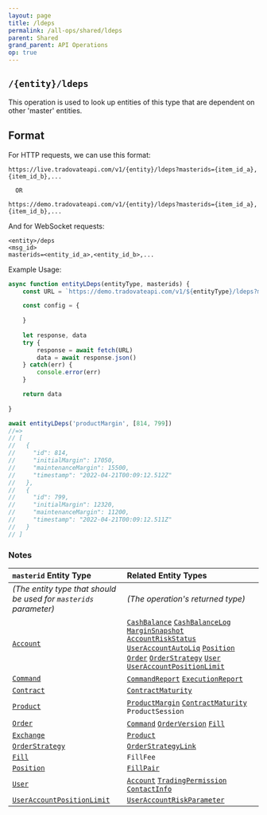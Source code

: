 ```yaml
---
layout: page
title: /ldeps
permalink: /all-ops/shared/ldeps
parent: Shared
grand_parent: API Operations
op: true
---
```

<script>
    window.addEventListener('load', () => {
        const TDV = Symbol.for('tdv-docs');
        window[TDV].defineTryit({
            name: '/ldeps',
            dynamic: true,
            endpoint: '/ldeps',
            method: 'GET',
            query: {
                masterids: 0
            }
        });
        window[TDV].buildCallouts(window[TDV].buildCallouts.defaultAuthWarning);
    });
</script>

## `/{entity}/ldeps`
This operation is used to look up entities of this type that are dependent on other 'master' entities.

## Format
For HTTP requests, we can use this format:

```
https://live.tradovateapi.com/v1/{entity}/ldeps?masterids={item_id_a},{item_id_b},...

  OR

https://demo.tradovateapi.com/v1/{entity}/ldeps?masterids={item_id_a},{item_id_b},...
```

And for WebSocket requests:

```
<entity>/deps
<msg_id>
masterids=<entity_id_a>,<entity_id_b>,...

```

Example Usage:
```js
async function entityLDeps(entityType, masterids) {
    const URL = `https://demo.tradovateapi.com/v1/${entityType}/ldeps?masterids=${masterids.join(',')}`

    const config = {
        
    }
    
    let response, data
    try {
        response = await fetch(URL)
        data = await response.json()
    } catch(err) {
        console.error(err)
    }

    return data
    
}

await entityLDeps('productMargin', [814, 799])
//=>
// [
//   {
//     "id": 814,
//     "initialMargin": 17050,
//     "maintenanceMargin": 15500,
//     "timestamp": "2022-04-21T00:09:12.512Z"
//   },
//   {
//     "id": 799,
//     "initialMargin": 12320,
//     "maintenanceMargin": 11200,
//     "timestamp": "2022-04-21T00:09:12.511Z"
//   }
// ]
```

### Notes

| `masterid` Entity Type | Related Entity Types
|:-------|:---------------------
| *(The entity type that should be used for `masterids` parameter)* | *(The operation's returned type)*
| [`Account`]({{site.baseurl}}/entity-system/index/Account) | [`CashBalance`]({{site.baseurl}}/entity-system/index/CashBalance) [`CashBalanceLog`]({{site.baseurl}}/entity-system/index/CashBalanceLog) [`MarginSnapshot`]({{site.baseurl}}/entity-system/index/MarginSnapshot) [`AccountRiskStatus`]({{site.baseurl}}/entity-system/index/AccountRiskStatus) [`UserAccountAutoLiq`]({{site.baseurl}}/entity-system/index/UserAccountAutoLiq) [`Position`]({{site.baseurl}}/entity-system/index/Position) [`Order`]({{site.baseurl}}/entity-system/index/Order) [`OrderStrategy`]({{site.baseurl}}/entity-system/index/OrderStrategy) [`User`]({{site.baseurl}}/entity-system/index/User) [`UserAccountPositionLimit`]({{site.baseurl}}/entity-system/index/UserAccountPositionLimit) 
| [`Command`]({{site.baseurl}}/entity-system/index/Command) | [`CommandReport`]({{site.baseurl}}/entity-system/index/CommandReport) [`ExecutionReport`]({{site.baseurl}}/entity-system/index/ExecutionReport)
| [`Contract`]({{site.baseurl}}/entity-system/index/Contract) | [`ContractMaturity`]({{site.baseurl}}/entity-system/index/ContractMaturity)
| [`Product`]({{site.baseurl}}/entity-system/index/Product) | [`ProductMargin`]({{site.baseurl}}/entity-system/index/ProductMargin) [`ContractMaturity`]({{site.baseurl}}/entity-system/index/ContractMaturity) `ProductSession`
| [`Order`]({{site.baseurl}}/entity-system/index/Order) | [`Command`]({{site.baseurl}}/entity-system/index/Command) [`OrderVersion`]({{site.baseurl}}/entity-system/index/OrderVersion) [`Fill`]({{site.baseurl}}/entity-system/index/Fill)
| [`Exchange`]({{site.baseurl}}/entity-system/index/Exchange) | [`Product`]({{site.baseurl}}/entity-system/index/Product)
| [`OrderStrategy`]({{site.baseurl}}/entity-system/index/OrderStrategy) | [`OrderStrategyLink`]({{site.baseurl}}/entity-system/index/OrderStrategyLink)
| [`Fill`]({{site.baseurl}}/entity-system/index/Fill) | `FillFee` 
| [`Position`]({{site.baseurl}}/entity-system/index/Position) | [`FillPair`]({{site.baseurl}}/entity-system/index/FillPair)
| [`User`]({{site.baseurl}}/entity-system/index/User) | [`Account`]({{site.baseurl}}/entity-system/index/Account) [`TradingPermission`]({{site.baseurl}}/entity-system/index/TradingPermission) [`ContactInfo`]({{site.baseurl}}/entity-system/index/ContactInfo)
| [`UserAccountPositionLimit`]({{site.baseurl}}/entity-system/index/UserAccountPositionLimit) | [`UserAccountRiskParameter`]({{site.baseurl}}/entity-system/index/UserAccountRiskParameter)

